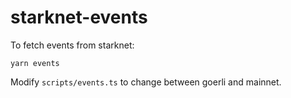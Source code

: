 # starknet-events
To fetch events from starknet:
```
yarn events
```
Modify `scripts/events.ts` to change between goerli and mainnet.
